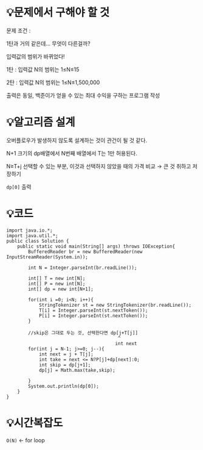# 💡**문제에서 구해야 할 것**

문제 조건 :

1탄과 거의 같은데… 무엇이 다른걸까?

입력값의 범위가 바뀌었다!

1탄 : 입력값 N의 범위는 1≤N≤15

2탄 : 입력값 N의 범위는 1≤N≤1,500,000

출력은 동일, 백준이가 얻을 수 있는 최대 수익을 구하는 프로그램 작성

# 💡**알고리즘 설계**

오버플로우가 발생하지 않도록 설계하는 것이 관건이 될 것 같다.

N+1 크기의 dp배열에서 N번째 배열에서 T는 1만 허용된다.

N≥T+j 선택할 수 있는 부분, 이것과 선택하지 않았을 때의 가격 비교 → 큰 것 취하고 저장하기

`dp[0]` 출력

# 💡코드

```
import java.io.*;
import java.util.*;
public class Solution {
    public static void main(String[] args) throws IOException{
        BufferedReader br = new BufferedReader(new InputStreamReader(System.in));

        int N = Integer.parseInt(br.readLine());

        int[] T = new int[N];
        int[] P = new int[N];
        int[] dp = new int[N+1];

        for(int i =0; i<N; i++){
            StringTokenizer st = new StringTokenizer(br.readLine());
            T[i] = Integer.parseInt(st.nextToken());
            P[i] = Integer.parseInt(st.nextToken());
        }

        //skip은 그대로 두는 것, 선택한다면 dp[j+T[j]]
                                         ^
                                        int next
        for(int j = N-1; j>=0; j--){
            int next = j + T[j];
            int take = next <= N?P[j]+dp[next]:0;
            int skip = dp[j+1];
            dp[j] = Math.max(take,skip);

        }
        System.out.println(dp[0]);
    }
}
```

# 💡시간복잡도

`O(N)` ← for loop